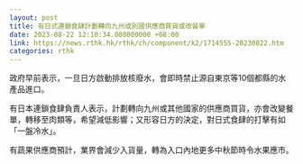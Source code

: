 ```yaml
---
layout: post
title: 有日式連鎖食肆計劃轉向九州或別國供應商買貨或改餐單
date: 2023-08-22 12:10:34.000000000 +08:00
link: https://news.rthk.hk/rthk/ch/component/k2/1714555-20230822.htm
categories: rthk
---
```


政府早前表示，一旦日方啟動排放核廢水，會即時禁止源自東京等10個都縣的水產品進口。

有日本連鎖食肆負責人表示，計劃轉向九州或其他國家的供應商買貨，亦會改變餐單，轉移至肉類等，希望減低影響；又形容日方的決定，對日式食肆的打擊有如「一盤冷水」。

有蔬果供應商預計，業界會減少入貨量，轉為入口內地更多中秋節時令水果應市。
